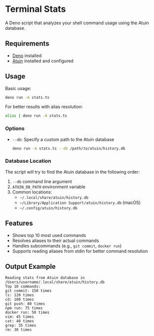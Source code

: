 # Terminal Stats

A Deno script that analyzes your shell command usage using the Atuin database.

## Requirements

- [Deno](https://deno.land/) installed
- [Atuin](https://github.com/atuinsh/atuin) installed and configured

## Usage

Basic usage:
```bash
deno run -A stats.ts
```

For better results with alias resolution:
```bash
alias | deno run -A stats.ts
```

### Options

- `--db`: Specify a custom path to the Atuin database
  ```bash
  deno run -A stats.ts --db /path/to/atuin/history.db
  ```

### Database Location

The script will try to find the Atuin database in the following order:
1. `--db` command line argument
2. `ATUIN_DB_PATH` environment variable
3. Common locations:
   - `~/.local/share/atuin/history.db`
   - `~/Library/Application Support/atuin/history.db` (macOS)
   - `~/.config/atuin/history.db`

## Features

- Shows top 10 most used commands
- Resolves aliases to their actual commands
- Handles subcommands (e.g., `git commit`, `docker run`)
- Supports reading aliases from stdin for better command resolution

## Output Example

```
Reading stats from Atuin database in /Users/username/.local/share/atuin/history.db
Top 10 commands:
git commit: 150 times
ls: 120 times
cd: 100 times
git push: 80 times
npm run: 75 times
docker run: 50 times
vim: 45 times
cat: 40 times
grep: 35 times
rm: 30 times
```
